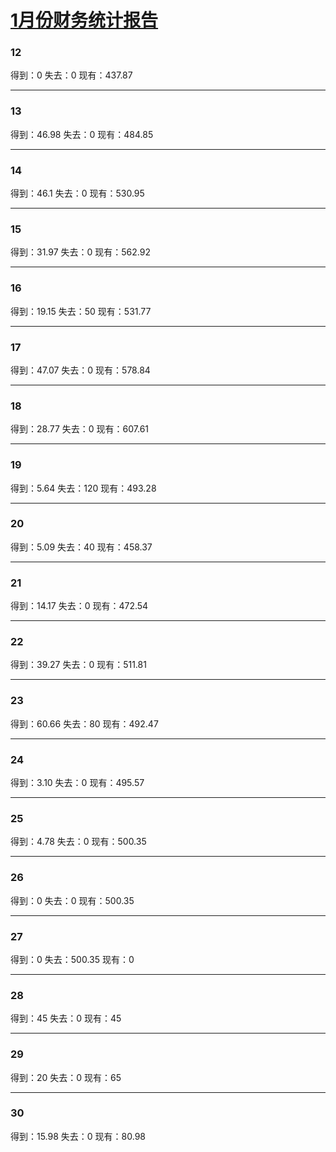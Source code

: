 # [1月份财务统计报告](https://github.com/lusuzi/gitblog/issues/10)

### 12
得到：0
失去：0
现有：437.87

---

### 13

得到：46.98
失去：0
现有：484.85

---

### 14

得到：46.1
失去：0
现有：530.95

---

### 15

得到：31.97
失去：0
现有：562.92

---

### 16

得到：19.15
失去：50
现有：531.77

---

### 17

得到：47.07
失去：0
现有：578.84

---

### 18

得到：28.77
失去：0
现有：607.61

---

### 19

得到：5.64
失去：120
现有：493.28

---

### 20

得到：5.09
失去：40
现有：458.37

---

### 21

得到：14.17
失去：0
现有：472.54

---

### 22

得到：39.27
失去：0
现有：511.81

---

### 23

得到：60.66
失去：80
现有：492.47

---

### 24

得到：3.10
失去：0
现有：495.57

---

### 25

得到：4.78
失去：0
现有：500.35

---

### 26

得到：0
失去：0
现有：500.35

---

### 27

得到：0
失去：500.35
现有：0

---

### 28

得到：45
失去：0
现有：45

---

### 29

得到：20
失去：0
现有：65

---

### 30

得到：15.98
失去：0
现有：80.98